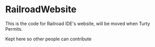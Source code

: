 # RailroadWebsite
This is the code for Railroad IDE's website, will be moved when Turty Permits.

Kept here so other people can contribute
